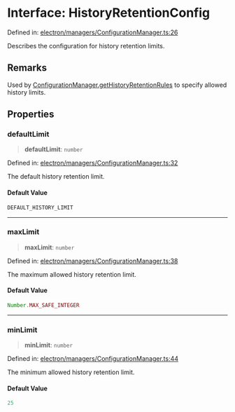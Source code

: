 # Interface: HistoryRetentionConfig

Defined in: [electron/managers/ConfigurationManager.ts:26](https://github.com/Nick2bad4u/Uptime-Watcher/blob/8a1973382d5fe14c52996ecda381894eb7ecd4a6/electron/managers/ConfigurationManager.ts#L26)

Describes the configuration for history retention limits.

## Remarks

Used by [ConfigurationManager.getHistoryRetentionRules](../classes/ConfigurationManager.md#gethistoryretentionrules) to specify allowed history limits.

## Properties

### defaultLimit

> **defaultLimit**: `number`

Defined in: [electron/managers/ConfigurationManager.ts:32](https://github.com/Nick2bad4u/Uptime-Watcher/blob/8a1973382d5fe14c52996ecda381894eb7ecd4a6/electron/managers/ConfigurationManager.ts#L32)

The default history retention limit.

#### Default Value

```ts
DEFAULT_HISTORY_LIMIT
```

***

### maxLimit

> **maxLimit**: `number`

Defined in: [electron/managers/ConfigurationManager.ts:38](https://github.com/Nick2bad4u/Uptime-Watcher/blob/8a1973382d5fe14c52996ecda381894eb7ecd4a6/electron/managers/ConfigurationManager.ts#L38)

The maximum allowed history retention limit.

#### Default Value

```ts
Number.MAX_SAFE_INTEGER
```

***

### minLimit

> **minLimit**: `number`

Defined in: [electron/managers/ConfigurationManager.ts:44](https://github.com/Nick2bad4u/Uptime-Watcher/blob/8a1973382d5fe14c52996ecda381894eb7ecd4a6/electron/managers/ConfigurationManager.ts#L44)

The minimum allowed history retention limit.

#### Default Value

```ts
25
```
